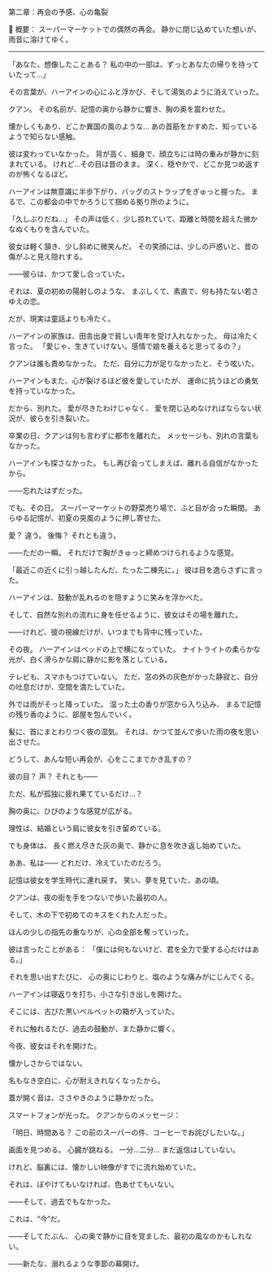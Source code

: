 第二章：再会の予感、心の亀裂

📖 概要：
スーパーマーケットでの偶然の再会。
静かに閉じ込めていた想いが、雨音に溶けてゆく。

---

「あなた、想像したことある？ 私の中の一部は、ずっとあなたの帰りを待っていたって…」

その言葉が、ハーアインの心にふと浮かび、そして湯気のように消えていった。

クアン。
その名前が、記憶の奥から静かに響き、胸の奥を震わせた。

懐かしくもあり、どこか異国の風のような…
あの首筋をかすめた、知っているようで知らない感触。

彼は変わっていなかった。
背が高く、細身で、顔立ちには時の重みが静かに刻まれている。
けれど…その目は昔のまま。
深く、穏やかで、どこか見つめ返すのが怖くなるほど。

ハーアインは無意識に半歩下がり、バッグのストラップをぎゅっと握った。
まるで、この都会の中でかろうじて掴める拠り所のように。

「久しぶりだね…」
その声は低く、少し掠れていて、距離と時間を超えた微かなぬくもりを含んでいた。

彼女は軽く頷き、少し斜めに微笑んだ。
その笑顔には、少しの戸惑いと、昔の傷がふと見え隠れする。

——彼らは、かつて愛し合っていた。

それは、夏の初めの陽射しのような、
まぶしくて、素直で、何も持たない若さゆえの恋。

だが、現実は童話よりも冷たく。

ハーアインの家族は、田舎出身で貧しい青年を受け入れなかった。
母は冷たく言った。
「愛じゃ、生きていけない。感情で娘を養えると思ってるの？」

クアンは誰も責めなかった。
ただ、自分に力が足りなかったと、そう呟いた。

ハーアインもまた、心が裂けるほど彼を愛していたが、
運命に抗うほどの勇気を持っていなかった。

だから、別れた。
愛が尽きたわけじゃなく、
愛を閉じ込めなければならない状況が、彼らを引き裂いた。

卒業の日、クアンは何も言わずに都市を離れた。
メッセージも、別れの言葉もなかった。

ハーアインも探さなかった。
もし再び会ってしまえば、離れる自信がなかったから。

——忘れたはずだった。

でも、その日。
スーパーマーケットの野菜売り場で、ふと目が合った瞬間。
あらゆる記憶が、初夏の突風のように押し寄せた。

愛？
違う。
後悔？
それとも違う。

——ただの一瞬。
それだけで胸がきゅっと締めつけられるような感覚。

「最近この近くに引っ越したんだ、たった二棟先に。」
彼は目を逸らさずに言った。

ハーアインは、鼓動が乱れるのを隠すように笑みを浮かべた。

そして、自然な別れの流れに身を任せるように、彼女はその場を離れた。

——けれど、彼の視線だけが、いつまでも背中に残っていた。

その夜。
ハーアインはベッドの上で横になっていた。
ナイトライトの柔らかな光が、白く滑らかな肩に静かに影を落としている。

テレビも、スマホもつけていない。
ただ、窓の外の灰色がかった静寂と、自分の吐息だけが、空間を満たしていた。

外では雨がそっと降っていた。
湿った土の香りが窓から入り込み、
まるで記憶の残り香のように、部屋を包んでいく。

髪に、首にまとわりつく夜の湿気。
それは、かつて並んで歩いた雨の夜を思い出させた。

どうして、あんな短い再会が、心をここまでかき乱すの？

彼の目？
声？
それとも——

ただ、私が孤独に疲れ果てているだけ…？

胸の奥に、ひびのような感覚が広がる。

理性は、結婚という肩に彼女を引き留めている。

でも身体は、
長く燃え尽きた灰の奥で、静かに息を吹き返し始めていた。

ああ、私は——
どれだけ、冷えていたのだろう。

記憶は彼女を学生時代に連れ戻す。
笑い、夢を見ていた、あの頃。

クアンは、夜の街を手をつないで歩いた最初の人。

そして、木の下で初めてのキスをくれた人だった。

ほんの少しの指先の重なりが、心の全部を奪っていった。

彼は言ったことがある：
「僕には何もないけど、君を全力で愛する心だけはある。」

それを思い出すたびに、
心の奥にじわりと、塩のような痛みがにじんでくる。

ハーアインは寝返りを打ち、小さな引き出しを開けた。

そこには、古びた黒いベルベットの箱が入っていた。

それに触れるたび、過去の鼓動が、また静かに響く。

今夜、彼女はそれを開けた。

懐かしさからではない。

名もなき空白に、心が耐えきれなくなったから。

蓋が開く音は、ささやきのように静かだった。

スマートフォンが光った。
クアンからのメッセージ：

「明日、時間ある？
この前のスーパーの件、コーヒーでお詫びしたいな。」

画面を見つめる。
心臓が跳ねる。
一分…二分…
まだ返信はしていない。

けれど、脳裏には、懐かしい映像がすでに流れ始めていた。

それは、ぼやけてもいなければ、色あせてもいない。

——そして、過去でもなかった。

これは、“今”だ。

——そしてたぶん、
心の奥で静かに目を覚ました、最初の風なのかもしれない。

——新たな、溺れるような季節の幕開け。
